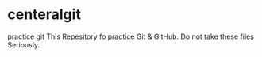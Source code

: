 # centeralgit
practice git
This Repesitory fo practice Git & GitHub. 
Do not take these files Seriously.
